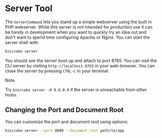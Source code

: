 # Server Tool

The `ServerCommand` lets you stand up a simple webserver using the built in PHP
webserver. While this server is *not* intended for production use it can
be handy in development when you want to quickly try an idea out and don't want
to spend time configuring Apache or Nginx. You can start the server shell with:

``` bash
bin/cake server
```

You should see the server boot up and attach to port 8765. You can visit the
CLI server by visiting `http://localhost:8765`
in your web-browser. You can close the server by pressing `CTRL-C` in your
terminal.

> [!NOTE]
> Try `bin/cake server -H 0.0.0.0` if the server is unreachable from other hosts.

## Changing the Port and Document Root

You can customize the port and document root using options:

``` bash
bin/cake server --port 8080 --document_root path/to/app
```
